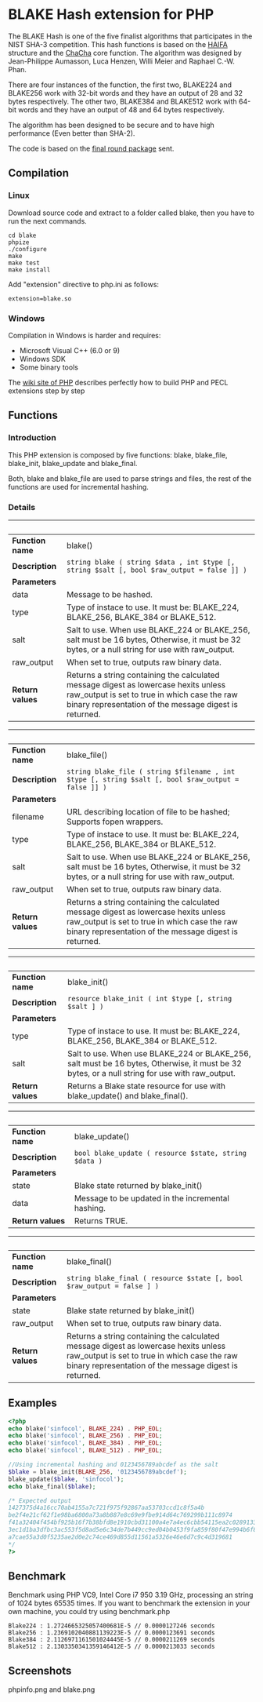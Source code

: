 # BLAKE Hash extension for PHP
The BLAKE Hash is one of the five finalist algorithms that participates in the NIST SHA-3 competition. This hash functions is based on the [HAIFA](http://eprint.iacr.org/2007/278) structure and the [ChaCha](http://cr.yp.to/chacha.html) core function.
The algorithm was designed by Jean-Philippe Aumasson, Luca Henzen, Willi Meier and Raphael C.-W. Phan.

There are four instances of the function, the first two, BLAKE224 and BLAKE256 work with 32-bit words and they have an output of 28 and 32 bytes respectively. The other two, BLAKE384 and BLAKE512 work with 64-bit words and they have an output of 48 and 64 bytes respectively.

The algorithm has been designed to be secure and to have high performance (Even better than SHA-2).

The code is based on the [final round package](http://131002.net/blake/#final) sent.

## Compilation
### Linux
Download source code and extract to a folder called blake, then you have to run the next commands.
```
cd blake
phpize
./configure
make
make test
make install
```

Add "extension" directive to php.ini as follows:
```
extension=blake.so
```
### Windows
Compilation in Windows is harder and requires:
  * Microsoft Visual C++ (6.0 or 9)
  * Windows SDK
  * Some binary tools

The [wiki site of PHP](http://wiki.php.net/internals/windows/stepbystepbuild) describes perfectly how to build PHP and PECL extensions step by step
## Functions
### Introduction
This PHP extension is composed by five functions: blake, blake_file, blake_init, blake_update and blake_final.

Both, blake and blake_file are used to parse strings and files, the rest of the functions are used for incremental hashing. 
### Details
&nbsp; | &nbsp;
------ | ------
**Function name** | blake()
**Description** | ```string blake ( string $data , int $type [, string $salt [, bool $raw_output = false ]] )```
**Parameters** | &nbsp;
data | Message to be hashed.
type | Type of instace to use. It must be: BLAKE_224, BLAKE_256, BLAKE_384 or BLAKE_512.
salt | Salt to use. When use BLAKE_224 or BLAKE_256, salt must be 16 bytes, Otherwise, it must be 32 bytes, or a null string for use with raw_output.
raw_output | When set to true, outputs raw binary data.
**Return values** | Returns a string containing the calculated message digest as lowercase hexits unless raw_output is set to true in which case the raw binary representation of the message digest is returned.

&nbsp; | &nbsp;
------ | ------
**Function name** | blake_file()
**Description** | ```string blake_file ( string $filename , int $type [, string $salt [, bool $raw_output = false ]] )```
**Parameters** | &nbsp;
filename | URL describing location of file to be hashed; Supports fopen wrappers.
type | Type of instace to use. It must be: BLAKE_224, BLAKE_256, BLAKE_384 or BLAKE_512.
salt | Salt to use. When use BLAKE_224 or BLAKE_256, salt must be 16 bytes, Otherwise, it must be 32 bytes, or a null string for use with raw_output.
raw_output | When set to true, outputs raw binary data.
**Return values** | Returns a string containing the calculated message digest as lowercase hexits unless raw_output is set to true in which case the raw binary representation of the message digest is returned.

&nbsp; | &nbsp;
------ | ------
**Function name** | blake_init()
**Description** | ```resource blake_init ( int $type [, string $salt ] )```
**Parameters** | &nbsp;
type | Type of instace to use. It must be: BLAKE_224, BLAKE_256, BLAKE_384 or BLAKE_512.
salt | Salt to use. When use BLAKE_224 or BLAKE_256, salt must be 16 bytes, Otherwise, it must be 32 bytes, or a null string for use with raw_output.
**Return values** | Returns a Blake state resource for use with blake_update() and blake_final().

&nbsp; | &nbsp;
------ | ------
**Function name** | blake_update()
**Description** | ```bool blake_update ( resource $state, string $data )```
**Parameters** | &nbsp;
state | Blake state returned by blake_init()
data | Message to be updated in the incremental hashing.
**Return values** | Returns TRUE.

&nbsp; | &nbsp;
------ | ------
**Function name** | blake_final()
**Description** | ```string blake_final ( resource $state [, bool $raw_output = false ] )```
**Parameters** | &nbsp;
state | Blake state returned by blake_init()
raw_output | When set to true, outputs raw binary data.
**Return values** | Returns a string containing the calculated message digest as lowercase hexits unless raw_output is set to true in which case the raw binary representation of the message digest is returned.

## Examples
```php
<?php
echo blake('sinfocol', BLAKE_224) . PHP_EOL;
echo blake('sinfocol', BLAKE_256) . PHP_EOL;
echo blake('sinfocol', BLAKE_384) . PHP_EOL;
echo blake('sinfocol', BLAKE_512) . PHP_EOL;

//Using incremental hashing and 0123456789abcdef as the salt
$blake = blake_init(BLAKE_256, '0123456789abcdef');
blake_update($blake, 'sinfocol');
echo blake_final($blake);

/* Expected output
1427375d4a16cc70ab4155a7c721f975f92867aa53703ccd1c8f5a4b
be2f4e21cf62f1e98ba6800a73a8b887e8c69e9fbe914d64c769299b111c8974
f41a32404f454bf925b16f7b38bfd8e1910cbd31100a4e7a4ec6cbb54115ea2c0289133953a4a28b04f6ddf14a1884cb
3ec1d1ba3dfbc3ac553f5d8ad5e6c34de7b449cc9ed04b0453f9fa859f80f47e994b6f84f859a86b66b203b0d335867b4cece8c7a0dfa5092e17b1271a5a7e70
a7cae55a3d0f5235ae2d0e2c74ce469d855d11561a5326e46e6d7c9c4d319681
*/
?>
```
## Benchmark
Benchmark using PHP VC9, Intel Core i7 950 3.19 GHz, processing an string of 1024 bytes 65535 times.
If you want to benchmark the extension in your own machine, you could try using benchmark.php

    Blake224 : 1.2724665325057400681E-5 // 0.0000127246 seconds
    Blake256 : 1.2369102040881139223E-5 // 0.0000123691 seconds
    Blake384 : 2.1126971161501024445E-5 // 0.0000211269 seconds
    Blake512 : 2.1303350341359146412E-5 // 0.0000213033 seconds
## Screenshots
phpinfo.png and blake.png
